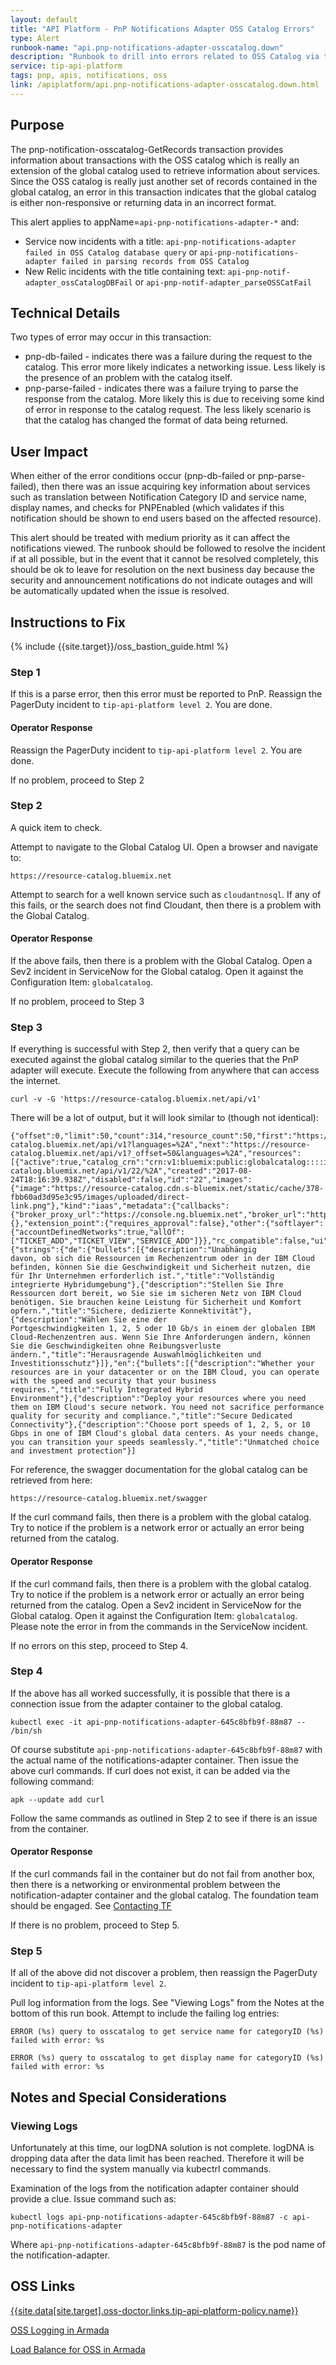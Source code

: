 ```yaml
---
layout: default
title: "API Platform - PnP Notifications Adapter OSS Catalog Errors"
type: Alert
runbook-name: "api.pnp-notifications-adapter-osscatalog.down"
description: "Runbook to drill into errors related to OSS Catalog via the Notifications Adapter"
service: tip-api-platform
tags: pnp, apis, notifications, oss
link: /apiplatform/api.pnp-notifications-adapter-osscatalog.down.html   
---
```


## Purpose
The pnp-notification-osscatalog-GetRecords transaction provides information about transactions with the OSS catalog which is really an extension of the global catalog used to retrieve information about services.  Since the OSS catalog is really just another set of records contained in the global catalog, an error in this transaction indicates that the global catalog is either non-responsive or returning data in an incorrect format.

This alert applies to appName=`api-pnp-notifications-adapter-*` and:
- Service now incidents with a title: `api-pnp-notifications-adapter failed in OSS Catalog database query` or `api-pnp-notifications-adapter failed in parsing records from OSS Catalog`
- New Relic incidents with the title containing text: `api-pnp-notif-adapter_ossCatalogDBFail` or `api-pnp-notif-adapter_parseOSSCatFail`

## Technical Details
Two types of error may occur in this transaction:

- pnp-db-failed - indicates there was a failure during the request to the catalog. This error more likely indicates a networking issue.  Less likely is the presence of an problem with the catalog itself.
- pnp-parse-failed - indicates there was a failure trying to parse the response from the catalog.  More likely this is due to receiving some kind of error in response to the catalog request.  The less likely scenario is that the catalog has changed the format of data being returned.

## User Impact
When either of the error conditions occur (pnp-db-failed or pnp-parse-failed), then there was an issue acquiring key information about services such as translation between Notification Category ID and service name, display names, and checks for PNPEnabled (which validates if this notification should be shown to end users based on the affected resource).

This alert should be treated with medium priority as it can affect the notifications viewed.  The runbook should be followed to resolve the incident if at all possible, but in the event that it cannot be resolved completely, this should be ok to leave for resolution on the next business day because the security and announcement notifications do not indicate outages and will be automatically updated when the issue is resolved.

## Instructions to Fix

{% include {{site.target}}/oss_bastion_guide.html %}

### Step 1

If this is a parse error, then this error must be reported to PnP. Reassign the PagerDuty incident to `tip-api-platform level 2`.  You are done.

#### Operator Response

Reassign the PagerDuty incident to `tip-api-platform level 2`. You are done.

If no problem, proceed to Step 2

### Step 2

A quick item to check.

Attempt to navigate to the Global Catalog UI.  Open a browser and navigate to:
```
https://resource-catalog.bluemix.net
```
Attempt to search for a well known service such as `cloudantnosql`.  If any of this fails, or the search does not find Cloudant, then there is a problem with the Global Catalog.

#### Operator Response

If the above fails, then there is a problem with the Global Catalog.  Open a Sev2 incident in ServiceNow for the Global catalog.  Open it against the Configuration Item: `globalcatalog`.

If no problem, proceed to Step 3

### Step 3
If everything is successful with Step 2, then verify that a query can be executed against the global catalog similar to the queries that the PnP adapter will execute.  Execute the following from anywhere that can access the internet.

```
curl -v -G 'https://resource-catalog.bluemix.net/api/v1'
```

There will be a lot of output, but it will look similar to (though not identical):

```
{"offset":0,"limit":50,"count":314,"resource_count":50,"first":"https://resource-catalog.bluemix.net/api/v1?languages=%2A","next":"https://resource-catalog.bluemix.net/api/v1?_offset=50&languages=%2A","resources":[{"active":true,"catalog_crn":"crn:v1:bluemix:public:globalcatalog::::iaas:22","children_url":"https://resource-catalog.bluemix.net/api/v1/22/%2A","created":"2017-08-24T18:16:39.938Z","disabled":false,"id":"22","images":{"image":"https://resource-catalog.cdn.s-bluemix.net/static/cache/378-fbb60ad3d95e3c95/images/uploaded/direct-link.png"},"kind":"iaas","metadata":{"callbacks":{"broker_proxy_url":"https://console.ng.bluemix.net","broker_url":"https://console.ng.bluemix.net"},"extension":{},"extension_point":{"requires_approval":false},"other":{"softlayer":{"accountDefinedNetworks":true,"allOf":["TICKET_ADD","TICKET_VIEW","SERVICE_ADD"]}},"rc_compatible":false,"ui":{"strings":{"de":{"bullets":[{"description":"Unabhängig
davon, ob sich die Ressourcen im Rechenzentrum oder in der IBM Cloud befinden, können Sie die Geschwindigkeit und Sicherheit nutzen, die für Ihr Unternehmen erforderlich ist.","title":"Vollständig integrierte Hybridumgebung"},{"description":"Stellen Sie Ihre Ressourcen dort bereit, wo Sie sie im sicheren Netz von IBM Cloud benötigen. Sie brauchen keine Leistung für Sicherheit und Komfort opfern.","title":"Sichere, dedizierte Konnektivität"},{"description":"Wählen Sie eine der
Portgeschwindigkeiten 1, 2, 5 oder 10 Gb/s in einem der globalen IBM Cloud-Rechenzentren aus. Wenn Sie Ihre Anforderungen ändern, können Sie die Geschwindigkeiten ohne Reibungsverluste ändern.","title":"Herausragende Auswahlmöglichkeiten und Investitionsschutz"}]},"en":{"bullets":[{"description":"Whether your resources are in your datacenter or on the IBM Cloud, you can operate with the speed and security that your business requires.","title":"Fully Integrated Hybrid
Environment"},{"description":"Deploy your resources where you need them on IBM Cloud's secure network. You need not sacrifice performance quality for security and compliance.","title":"Secure Dedicated Connectivity"},{"description":"Choose port speeds of 1, 2, 5, or 10 Gbps in one of IBM Cloud's global data centers. As your needs change, you can transition your speeds seamlessly.","title":"Unmatched choice and investment protection"}]
```

For reference, the swagger documentation for the global catalog can be retrieved from here:

```
https://resource-catalog.bluemix.net/swagger
```

If the curl command fails, then there is a problem with the global catalog.  Try to notice if the problem is a network error or actually an error being returned from the catalog.


#### Operator Response

If the curl command fails, then there is a problem with the global catalog.  Try to notice if the problem is a network error or actually an error being returned from the catalog. Open a Sev2 incident in ServiceNow for the Global catalog.  Open it against the Configuration Item: `globalcatalog`.  Please note the error in from the commands in the ServiceNow incident.

If no errors on this step, proceed to Step 4.

### Step 4

If the above has all worked successfully, it is possible that there is a connection issue from the adapter container to the global catalog.

```
kubectl exec -it api-pnp-notifications-adapter-645c8bfb9f-88m87 -- /bin/sh
```
Of course substitute `api-pnp-notifications-adapter-645c8bfb9f-88m87` with the actual name of the notifications-adapter container. Then issue the above curl commands.  If curl does not exist, it can be added via the following command:
```
apk --update add curl
```

Follow the same commands as outlined in Step 2 to see if there is an issue from the container.


#### Operator Response

If the curl commands fail in the container but do not fail from another box, then there is a networking or environmental problem between the notification-adapter container and the global catalog.  The foundation team should be engaged.  See [Contacting TF](ibm/Contact_Technical_Foundation.html)

If there is no problem, proceed to Step 5.

### Step 5

If all of the above did not discover a problem, then reassign the PagerDuty incident to `tip-api-platform level 2`.

Pull log information from the logs.  See "Viewing Logs" from the Notes at the bottom of this run book.  Attempt to include the failing log entries:

`ERROR (%s) query to osscatalog to get service name for categoryID (%s) failed with error: %s`

`ERROR (%s) query to osscatalog to get display name for categoryID (%s) failed with error: %s`

## Notes and Special Considerations

### Viewing Logs

Unfortunately at this time, our logDNA solution is not complete.  logDNA is dropping data after the data limit has been reached.  Therefore it will be necessary to find the system manually via kubectrl commands.

Examination of the logs from the notification adapter container should provide a clue.  Issue command such as:
```
kubectl logs api-pnp-notifications-adapter-645c8bfb9f-88m87 -c api-pnp-notifications-adapter
```

Where `api-pnp-notifications-adapter-645c8bfb9f-88m87` is the pod name of the notification-adapter.

## OSS Links
[{{site.data[site.target].oss-doctor.links.tip-api-platform-policy.name}}]({{site.data[site.target].oss-doctor.links.tip-api-platform-policy.link}})

[OSS Logging in Armada]({{site.data[site.target].oss-apiplatform.links.oss-logging-armada.link}})

[Load Balance for OSS in Armada]({{site.data[site.target].oss-apiplatform.links.oss-lb-armada.link}})
